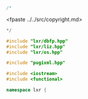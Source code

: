 ```cpp
/*
```
<fpaste ../../src/copyright.md>
```cpp
*/

#include "lxr/dbfp.hpp"
#include "lxr/liz.hpp"
#include "lxr/os.hpp"

#include "pugixml.hpp"

#include <iostream>
#include <functional>

namespace lxr {

```
